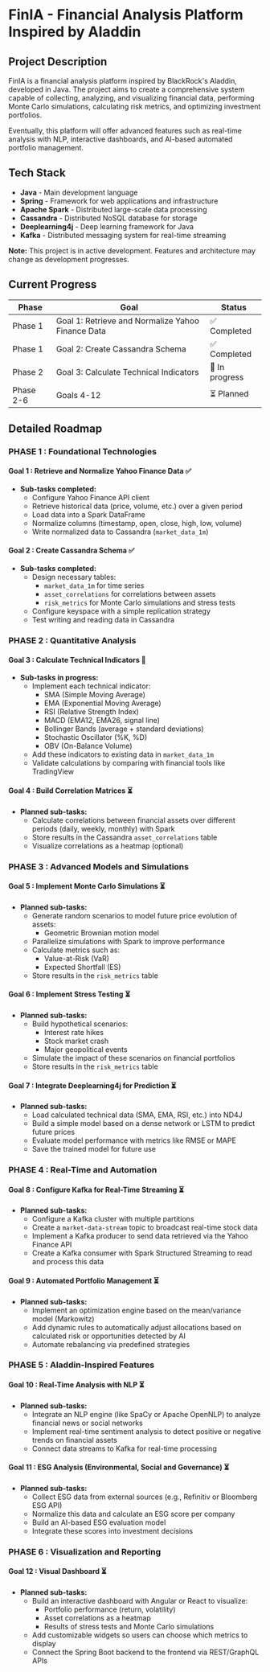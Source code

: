 # FinIA - Financial Analysis Platform Inspired by Aladdin

## Project Description

FinIA is a financial analysis platform inspired by BlackRock's Aladdin, developed in Java. The project aims to create a comprehensive system capable of collecting, analyzing, and visualizing financial data, performing Monte Carlo simulations, calculating risk metrics, and optimizing investment portfolios.

Eventually, this platform will offer advanced features such as real-time analysis with NLP, interactive dashboards, and AI-based automated portfolio management.

## Tech Stack

- **Java** - Main development language
- **Spring** - Framework for web applications and infrastructure
- **Apache Spark** - Distributed large-scale data processing
- **Cassandra** - Distributed NoSQL database for storage
- **Deeplearning4j** - Deep learning framework for Java
- **Kafka** - Distributed messaging system for real-time streaming

**Note:** This project is in active development. Features and architecture may change as development progresses.

## Current Progress

| Phase | Goal | Status |
|-------|------|--------|
| Phase 1 | Goal 1: Retrieve and Normalize Yahoo Finance Data | ✅ Completed |
| Phase 1 | Goal 2: Create Cassandra Schema | ✅ Completed |
| Phase 2 | Goal 3: Calculate Technical Indicators | 🔄 In progress |
| Phase 2-6 | Goals 4-12 | ⏳ Planned |

## Detailed Roadmap

### **PHASE 1 : Foundational Technologies**

#### **Goal 1 : Retrieve and Normalize Yahoo Finance Data** ✅
- **Sub-tasks completed:**
  - Configure Yahoo Finance API client
  - Retrieve historical data (price, volume, etc.) over a given period
  - Load data into a Spark DataFrame
  - Normalize columns (timestamp, open, close, high, low, volume)
  - Write normalized data to Cassandra (`market_data_1m`)

#### **Goal 2 : Create Cassandra Schema** ✅
- **Sub-tasks completed:**
  - Design necessary tables:
    - `market_data_1m` for time series
    - `asset_correlations` for correlations between assets
    - `risk_metrics` for Monte Carlo simulations and stress tests
  - Configure keyspace with a simple replication strategy
  - Test writing and reading data in Cassandra

### **PHASE 2 : Quantitative Analysis**

#### **Goal 3 : Calculate Technical Indicators** 🔄
- **Sub-tasks in progress:**
  - Implement each technical indicator:
    - SMA (Simple Moving Average)
    - EMA (Exponential Moving Average)
    - RSI (Relative Strength Index)
    - MACD (EMA12, EMA26, signal line)
    - Bollinger Bands (average + standard deviations)
    - Stochastic Oscillator (%K, %D)
    - OBV (On-Balance Volume)
  - Add these indicators to existing data in `market_data_1m`
  - Validate calculations by comparing with financial tools like TradingView

#### **Goal 4 : Build Correlation Matrices** ⏳
- **Planned sub-tasks:**
  - Calculate correlations between financial assets over different periods (daily, weekly, monthly) with Spark
  - Store results in the Cassandra `asset_correlations` table
  - Visualize correlations as a heatmap (optional)

### **PHASE 3 : Advanced Models and Simulations**

#### **Goal 5 : Implement Monte Carlo Simulations** ⏳
- **Planned sub-tasks:**
  - Generate random scenarios to model future price evolution of assets:
    - Geometric Brownian motion model
  - Parallelize simulations with Spark to improve performance
  - Calculate metrics such as:
    - Value-at-Risk (VaR)
    - Expected Shortfall (ES)
  - Store results in the `risk_metrics` table

#### **Goal 6 : Implement Stress Testing** ⏳
- **Planned sub-tasks:**
  - Build hypothetical scenarios:
    - Interest rate hikes
    - Stock market crash
    - Major geopolitical events
  - Simulate the impact of these scenarios on financial portfolios
  - Store results in the `risk_metrics` table

#### **Goal 7 : Integrate Deeplearning4j for Prediction** ⏳
- **Planned sub-tasks:**
  - Load calculated technical data (SMA, EMA, RSI, etc.) into ND4J
  - Build a simple model based on a dense network or LSTM to predict future prices
  - Evaluate model performance with metrics like RMSE or MAPE
  - Save the trained model for future use

### **PHASE 4 : Real-Time and Automation**

#### **Goal 8 : Configure Kafka for Real-Time Streaming** ⏳
- **Planned sub-tasks:**
  - Configure a Kafka cluster with multiple partitions
  - Create a `market-data-stream` topic to broadcast real-time stock data
  - Implement a Kafka producer to send data retrieved via the Yahoo Finance API
  - Create a Kafka consumer with Spark Structured Streaming to read and process this data

#### **Goal 9 : Automated Portfolio Management** ⏳
- **Planned sub-tasks:**
  - Implement an optimization engine based on the mean/variance model (Markowitz)
  - Add dynamic rules to automatically adjust allocations based on calculated risk or opportunities detected by AI
  - Automate rebalancing via predefined strategies

### **PHASE 5 : Aladdin-Inspired Features**

#### **Goal 10 : Real-Time Analysis with NLP** ⏳
- **Planned sub-tasks:**
  - Integrate an NLP engine (like SpaCy or Apache OpenNLP) to analyze financial news or social networks
  - Implement real-time sentiment analysis to detect positive or negative trends on financial assets
  - Connect data streams to Kafka for real-time processing

#### **Goal 11 : ESG Analysis (Environmental, Social and Governance)** ⏳
- **Planned sub-tasks:**
  - Collect ESG data from external sources (e.g., Refinitiv or Bloomberg ESG API)
  - Normalize this data and calculate an ESG score per company
  - Build an AI-based ESG evaluation model
  - Integrate these scores into investment decisions

### **PHASE 6 : Visualization and Reporting**

#### **Goal 12 : Visual Dashboard** ⏳
- **Planned sub-tasks:**
  - Build an interactive dashboard with Angular or React to visualize:
    - Portfolio performance (return, volatility)
    - Asset correlations as a heatmap
    - Results of stress tests and Monte Carlo simulations
  - Add customizable widgets so users can choose which metrics to display
  - Connect the Spring Boot backend to the frontend via REST/GraphQL APIs




